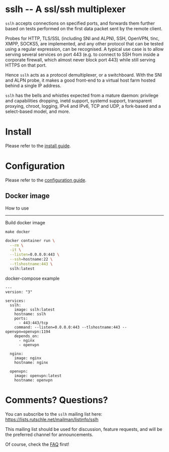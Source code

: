 sslh -- A ssl/ssh multiplexer
=============================

`sslh` accepts connections on specified ports, and forwards
them further based on tests performed on the first data
packet sent by the remote client.

Probes for HTTP, TLS/SSL (including SNI and ALPN), SSH,
OpenVPN, tinc, XMPP, SOCKS5, are implemented, and any other
protocol that can be tested using a regular expression, can
be recognised. A typical use case is to allow serving
several services on port 443 (e.g. to connect to SSH from
inside a corporate firewall, which almost never block port
443) while still serving HTTPS on that port. 

Hence `sslh` acts as a protocol demultiplexer, or a
switchboard. With the SNI and ALPN probe, it makes a good
front-end to a virtual host farm hosted behind a single IP
address.

`sslh` has the bells and whistles expected from a mature
daemon: privilege and capabilities dropping, inetd support,
systemd support, transparent proxying, chroot, logging, 
IPv4 and IPv6, TCP and UDP, a fork-based and a select-based 
model, and more.

Install
=======

Please refer to the [install guide](doc/INSTALL.md).


Configuration
=============

Please refer to the [configuration guide](doc/config.md).



Docker image
------------

How to use

---

Build docker image

    make docker


```bash
docker container run \
  --rm \
  -it \
  --listen=0.0.0.0:443 \
  --ssh=hostname:22 \
  --tlshostname:443 \
  sslh:latest
```

docker-compose example

```
---
version: "3"

services:
  sslh:
    image: sslh:latest
    hostname: sslh
    ports:
      - 443:443/tcp
    command: --listen=0.0.0.0:443 --tlshostname:443 --openvpn=openvpn:1194
    depends_on:
      - nginx
      - openvpn

  nginx:
    image: nginx
    hostname: nginx

  openvpn:
    image: openvpn:latest
    hostname: openvpn
```

Comments? Questions?
====================

You can subscribe to the `sslh` mailing list here:
<https://lists.rutschle.net/mailman/listinfo/sslh>

This mailing list should be used for discussion, feature
requests, and will be the preferred channel for announcements.

Of course, check the [FAQ](doc/FAQ.md) first!

